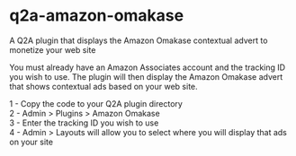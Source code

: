 q2a-amazon-omakase
==================

A Q2A plugin that displays the Amazon Omakase contextual advert to monetize your web site

You must already have an Amazon Associates account and the tracking ID you wish to use. The plugin will then display the Amazon Omakase advert that shows contextual ads based on your web site. 

1 - Copy the code to your Q2A plugin directory<br>
2 - Admin > Plugins > Amazon Omakase<br>
3 - Enter the tracking ID you wish to use<br>
4 - Admin > Layouts will allow you to select where you will display that ads on your site
